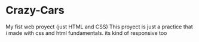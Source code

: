 # Crazy-Cars
My fist web proyect (just HTML and CSS)
This proyect is just a practice that i made with css and html fundamentals. its kind of responsive too
